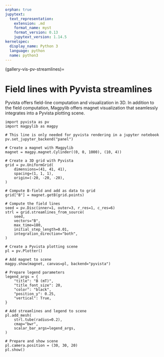 ```yaml
---
orphan: true
jupytext:
  text_representation:
    extension: .md
    format_name: myst
    format_version: 0.13
    jupytext_version: 1.14.5
kernelspec:
  display_name: Python 3
  language: python
  name: python3
---
```


(gallery-vis-pv-streamlines)=

# Field lines with Pyvista streamlines

Pyvista offers field-line computation and visualization in 3D. In addition to the field computation, Magpylib offers magnet visualization that seamlessly integrates into a Pyvista plotting scene.

```{code-cell} ipython3
import pyvista as pv
import magpylib as magpy

# This line is only needed for pyvista rendering in a jupyter notebook
pv.set_jupyter_backend("panel")

# Create a magnet with Magpylib
magnet = magpy.magnet.Cylinder((0, 0, 1000), (10, 4))

# Create a 3D grid with Pyvista
grid = pv.UniformGrid(
    dimensions=(41, 41, 41),
    spacing=(1, 1, 1),
    origin=(-20, -20, -20),
)

# Compute B-field and add as data to grid
grid["B"] = magnet.getB(grid.points)

# Compute the field lines
seed = pv.Disc(inner=1, outer=3, r_res=1, c_res=6)
strl = grid.streamlines_from_source(
    seed,
    vectors="B",
    max_time=180,
    initial_step_length=0.01,
    integration_direction="both",
)

# Create a Pyvista plotting scene
pl = pv.Plotter()

# Add magnet to scene
magpy.show(magnet, canvas=pl, backend="pyvista")

# Prepare legend parameters
legend_args = {
    "title": "B (mT)",
    "title_font_size": 20,
    "color": "black",
    "position_y": 0.25,
    "vertical": True,
}

# Add streamlines and legend to scene
pl.add_mesh(
    strl.tube(radius=0.2),
    cmap="bwr",
    scalar_bar_args=legend_args,
)

# Prepare and show scene
pl.camera.position = (30, 30, 20)
pl.show()
```